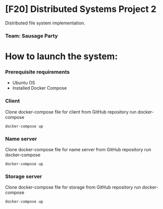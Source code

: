 # [F20] Distributed Systems Project 2
Distributed file system implementation.
### Team: Sausage Party

# How to launch the system:
### Prerequisite requirements
* Ubuntu OS
* Installed Docker Compose

### Client
Clone docker-compose file for client from GitHub repository
run docker-compose 
```
docker-compose up
```
### Name server
Clone docker-compose file for name server from GitHub repository
run docker-compose 
```
docker-compose up
```
### Storage server
Clone docker-compose file for storage from GitHub repository
run docker-compose 
```
docker-compose up
```
